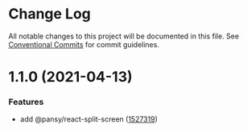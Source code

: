 # Change Log

All notable changes to this project will be documented in this file.
See [Conventional Commits](https://conventionalcommits.org) for commit guidelines.

# 1.1.0 (2021-04-13)


### Features

* add @pansy/react-split-screen ([1527319](https://github.com/pansyjs/react-components/commit/15273193de7c5d22998cd4596d83d2b38604a08d))
